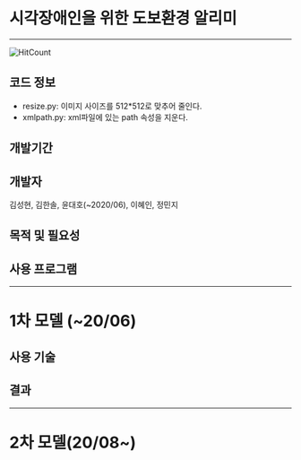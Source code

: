 # 시각장애인을 위한 도보환경 알리미
---
![HitCount](http://hits.dwyl.com/minji-o-j/system-for-visually-impaired.svg)

## 코드 정보
- resize.py: 이미지 사이즈를 512*512로 맞추어 줄인다.  
- xmlpath.py: xml파일에 있는 path 속성을 지운다.

## 개발기간

## 개발자
김성현, 김한솔, 윤대호(~2020/06), 이혜인, 정민지


## 목적 및 필요성

## 사용 프로그램

---
# 1차 모델 (~20/06)

## 사용 기술

## 결과
---
# 2차 모델(20/08~)

